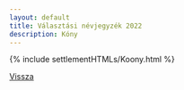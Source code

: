 ```yaml
---
layout: default
title: Választási névjegyzék 2022
description: Kóny
---
```


{% include settlementHTMLs/Koony.html %}

[Vissza](../)